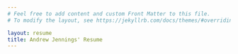 ```yaml
---
# Feel free to add content and custom Front Matter to this file.
# To modify the layout, see https://jekyllrb.com/docs/themes/#overriding-theme-defaults

layout: resume
title: Andrew Jennings' Resume
---
```

